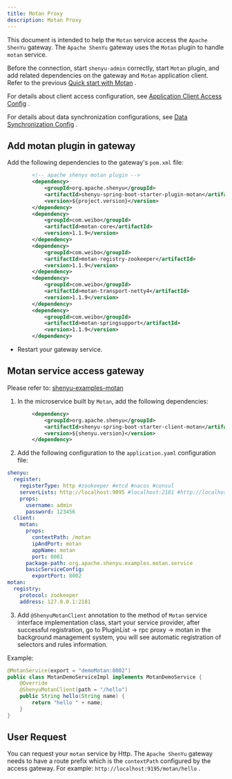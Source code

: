 ```yaml
---
title: Motan Proxy
description: Motan Proxy
---
```


This document is intended to help the `Motan` service access the `Apache ShenYu` gateway. The `Apache ShenYu` gateway uses the `Motan` plugin to handle `motan` service.

Before the connection, start `shenyu-admin` correctly, start `Motan` plugin, and add related dependencies on the gateway and `Motan` application client. Refer to the previous [Quick start with Motan](../quick-start/quick-start-motan) .

For details about client access configuration, see [Application Client Access Config](property-config/register-center-access.md) .

For details about data synchronization configurations, see [Data Synchronization Config](property-config/use-data-sync.md) .

## Add motan plugin in gateway

Add the following dependencies to the gateway's `pom.xml` file:

```xml
        <!-- apache shenyu motan plugin -->
        <dependency>
            <groupId>org.apache.shenyu</groupId>
            <artifactId>shenyu-spring-boot-starter-plugin-motan</artifactId>
            <version>${project.version}</version>
        </dependency>
        <dependency>
            <groupId>com.weibo</groupId>
            <artifactId>motan-core</artifactId>
            <version>1.1.9</version>
        </dependency>
        <dependency>
            <groupId>com.weibo</groupId>
            <artifactId>motan-registry-zookeeper</artifactId>
            <version>1.1.9</version>
        </dependency>
        <dependency>
            <groupId>com.weibo</groupId>
            <artifactId>motan-transport-netty4</artifactId>
            <version>1.1.9</version>
        </dependency>
        <dependency>
            <groupId>com.weibo</groupId>
            <artifactId>motan-springsupport</artifactId>
            <version>1.1.9</version>
        </dependency>
```

* Restart your gateway service.

## Motan service access gateway

Please refer to: [shenyu-examples-motan](https://github.com/apache/shenyu/tree/master/shenyu-examples/shenyu-examples-motan)

1. In the microservice built by `Motan`, add the following dependencies:

```xml
        <dependency>
            <groupId>org.apache.shenyu</groupId>
            <artifactId>shenyu-spring-boot-starter-client-motan</artifactId>
            <version>${shenyu.version}</version>
        </dependency>
```

2. Add the following configuration to the `application.yaml` configuration file:

```yaml
shenyu:
  register:
    registerType: http #zookeeper #etcd #nacos #consul
    serverLists: http://localhost:9095 #localhost:2181 #http://localhost:2379 #localhost:8848
    props:
      username: admin
      password: 123456
  client:
    motan:
      props:
        contextPath: /motan
        ipAndPort: motan
        appName: motan
        port: 8081
      package-path: org.apache.shenyu.examples.motan.service
      basicServiceConfig:
        exportPort: 8002
motan:
  registry:
    protocol: zookeeper
    address: 127.0.0.1:2181
```


3. Add `@ShenyuMotanClient` annotation to the method of `Motan` service interface implementation class, start your service provider, after successful registration, go to PluginList -> rpc proxy -> motan in the background management system, you will see automatic registration of selectors and rules information.

Example:

```java
@MotanService(export = "demoMotan:8002")
public class MotanDemoServiceImpl implements MotanDemoService {
    @Override
    @ShenyuMotanClient(path = "/hello")
    public String hello(String name) {
        return "hello " + name;
    }
}
```

## User Request

You can request your `motan` service by Http. The `Apache ShenYu` gateway needs to have a route prefix which is the `contextPath` configured by the access gateway. For example: `http://localhost:9195/motan/hello` .
